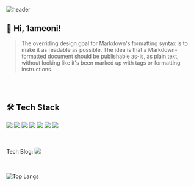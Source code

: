 ![header](https://capsule-render.vercel.app/api?type=Waving&color=00C3FF&height=180&section=header&text=Eonion's%20Develope%20Github&fontSize=40&fontColor=ffffff&fontAlign=30)
## 👋 Hi, 1ameoni!
> The overriding design goal for Markdown's
> formatting syntax is to make it as readable
> as possible. The idea is that a
> Markdown-formatted document should be
> publishable as-is, as plain text, without
> looking like it's been marked up with tags
> or formatting instructions.


<br/><br>
## 🛠 Tech Stack
<img src="https://img.shields.io/badge/JAVA-FF7800?style=for-the-badge&logo=java&logoColor=white"> <img src="https://img.shields.io/badge/Nodejs-#339933?style=for-the-badge&logo=Nodejs&logoColor=white"> <img src="https://img.shields.io/badge/Spring-6DB33F?style=for-the-badge&logo=Spring&logoColor=white"> <img src="https://img.shields.io/badge/Python-007396?style=for-the-badge&logo=python&logoColor=white">  <img src="https://img.shields.io/badge/mysql-4479A1?style=for-the-badge&logo=mysql&logoColor=white"> <img src="https://img.shields.io/badge/react Native-61DAFB?style=for-the-badge&logo=react&logoColor=black"> <img src="https://img.shields.io/badge/github-181717?style=for-the-badge&logo=github&logoColor=white">

<br/><br> 
Tech Blog: <a href="https://blog.naver.com/tkddjsdl33" target="_blank"><img src="https://img.shields.io/badge/NAVER BLOG-배경색?style=flat&logo=Naver&logoColor=white"/></a>

<br/><br>
![Top Langs](https://github-readme-stats.vercel.app/api/top-langs/?username=sangeon22&layout=compact&theme=tokyonight)


